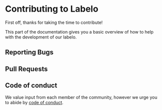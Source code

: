 # Contributing to Labelo

First off, thanks for taking the time to contribute!

This part of the documentation gives you a basic overview of how to help with the development of our labelo.

## Reporting Bugs

## Pull Requests

## Code of conduct

We value input from each member of the community, however we urge you to abide by [code of conduct](https://github.com/LabeloAI/labelo/blob/main/CODE_OF_CONDUCT.md).
